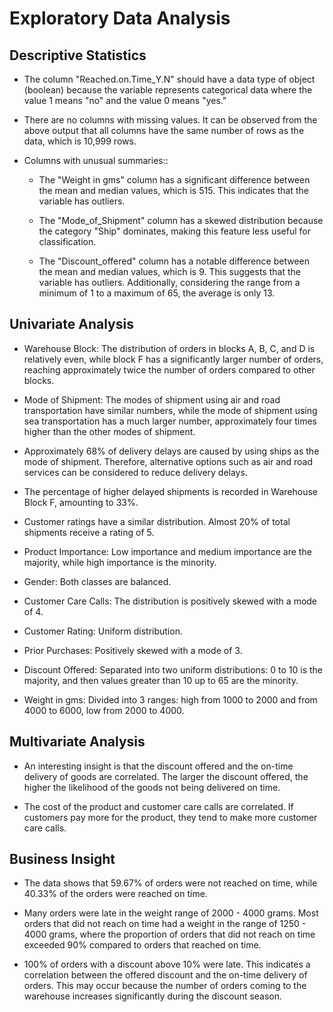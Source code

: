 # Exploratory Data Analysis

## Descriptive Statistics
- The column "Reached.on.Time_Y.N" should have a data type of object (boolean) because the variable represents categorical data where the value 1 means "no" and the value 0 means "yes."

- There are no columns with missing values. It can be observed from the above output that all columns have the same number of rows as the data, which is 10,999 rows.

- Columns with unusual summaries::

   - The "Weight in gms" column has a significant difference between the mean and median values, which is 515. This indicates that the variable has outliers.
 
   - The "Mode_of_Shipment" column has a skewed distribution because the category "Ship" dominates, making this feature less useful for classification.

   - The "Discount_offered" column has a notable difference between the mean and median values, which is 9. This suggests that the variable has outliers. Additionally, considering the range from a minimum of 1 to a maximum of 65, the average is only 13.

## Univariate Analysis
- Warehouse Block: The distribution of orders in blocks A, B, C, and D is relatively even, while block F has a significantly larger number of orders, reaching approximately twice the number of orders compared to other blocks.

- Mode of Shipment: The modes of shipment using air and road transportation have similar numbers, while the mode of shipment using sea transportation has a much larger number, approximately four times higher than the other modes of shipment.

- Approximately 68% of delivery delays are caused by using ships as the mode of shipment. Therefore, alternative options such as air and road services can be considered to reduce delivery delays.

- The percentage of higher delayed shipments is recorded in Warehouse Block F, amounting to 33%.

- Customer ratings have a similar distribution. Almost 20% of total shipments receive a rating of 5.

- Product Importance: Low importance and medium importance are the majority, while high importance is the minority.

- Gender: Both classes are balanced.

- Customer Care Calls: The distribution is positively skewed with a mode of 4.

- Customer Rating: Uniform distribution.

- Prior Purchases: Positively skewed with a mode of 3.

- Discount Offered: Separated into two uniform distributions: 0 to 10 is the majority, and then values greater than 10 up to 65 are the minority.

- Weight in gms: Divided into 3 ranges: high from 1000 to 2000 and from 4000 to 6000, low from 2000 to 4000.

## Multivariate Analysis
- An interesting insight is that the discount offered and the on-time delivery of goods are correlated. The larger the discount offered, the higher the likelihood of the goods not being delivered on time.

- The cost of the product and customer care calls are correlated. If customers pay more for the product, they tend to make more customer care calls.

## Business Insight
- The data shows that 59.67% of orders were not reached on time, while 40.33% of the orders were reached on time.

- Many orders were late in the weight range of 2000 - 4000 grams. Most orders that did not reach on time had a weight in the range of 1250 - 4000 grams, where the proportion of orders that did not reach on time exceeded 90% compared to orders that reached on time.

- 100% of orders with a discount above 10% were late. This indicates a correlation between the offered discount and the on-time delivery of orders. This may occur because the number of orders coming to the warehouse increases significantly during the discount season.
